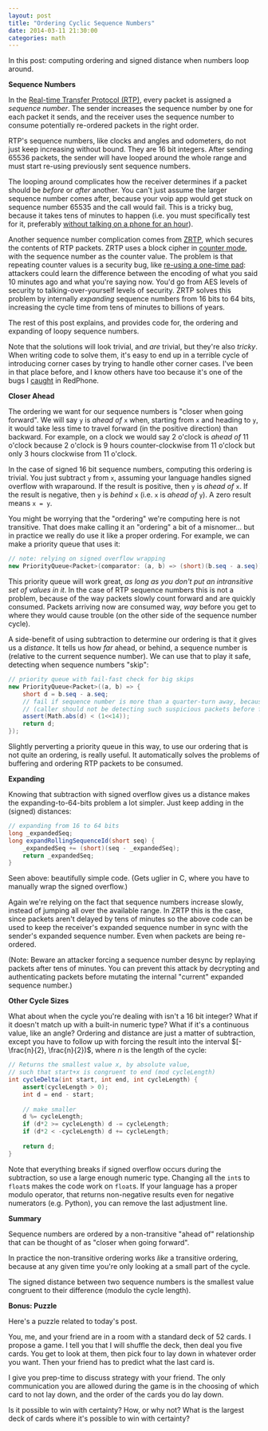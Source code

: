 ```yaml
---
layout: post
title: "Ordering Cyclic Sequence Numbers"
date: 2014-03-11 21:30:00
categories: math
---
```


In this post: computing ordering and signed distance when numbers loop around.

**Sequence Numbers**

In the [Real-time Transfer Protocol (RTP)](http://en.wikipedia.org/wiki/Real-time_Transport_Protocol), every packet is assigned a *sequence number*. The sender increases the sequence number by one for each packet it sends, and the receiver uses the sequence number to consume potentially re-ordered packets in the right order.

RTP's sequence numbers, like clocks and angles and odometers, do not just keep increasing without bound. They are 16 bit integers. After sending 65536 packets, the sender will have looped around the whole range and must start re-using previously sent sequence numbers.

The looping around complicates how the receiver determines if a packet should be *before* or *after* another. You can't just assume the larger sequence number comes after, because your voip app would get stuck on sequence number 65535 and the call would fail. This is a tricky bug, because it takes tens of minutes to happen (i.e. you must specifically test for it, preferably [without talking on a phone for an hour](http://twistedoakstudios.com/blog/Post3516_rule-of-thumb-ask-for-the-clock)).

Another sequence number complication comes from [ZRTP](http://en.wikipedia.org/wiki/ZRTP), which secures the contents of RTP packets. ZRTP uses a block cipher in [counter mode](http://en.wikipedia.org/wiki/Block_cipher_mode_of_operation#Counter_.28CTR.29), with the sequence number as the counter value. The problem is that repeating counter values is a security bug, like [re-using a one-time pad](http://en.wikipedia.org/wiki/Venona_project#Breakthrough): attackers could learn the difference between the encoding of what you said 10 minutes ago and what you're saying now. You'd go from AES levels of security to talking-over-yourself levels of security. ZRTP solves this problem by internally *expanding* sequence numbers from 16 bits to 64 bits, increasing the cycle time from tens of minutes to billions of years.

The rest of this post explains, and provides code for, the ordering and expanding of loopy sequence numbers.

Note that the solutions will look trivial, and *are* trivial, but they're also *tricky*. When writing code to solve them, it's easy to end up in a terrible cycle of introducing corner cases by trying to handle other corner cases. I've been in that place before, and I know others have too because it's one of the bugs I [caught](https://github.com/WhisperSystems/RedPhone/commit/56d2aedcf79a3214a96b017ac5e19f72712d7ffa) in RedPhone.

**Closer Ahead**

The ordering we want for our sequence numbers is "closer when going forward". We will say `y` is *ahead of* `x` when, starting from `x` and heading to `y`, it would take less time to travel forward (in the positive direction) than backward. For example, on a clock we would say 2 o'clock is *ahead of* 11 o'clock because 2 o'clock is 9 hours counter-clockwise from 11 o'clock but only 3 hours clockwise from 11 o'clock.

In the case of signed 16 bit sequence numbers, computing this ordering is trivial. You just subtract `y` from `x`, assuming your language handles signed overflow with wraparound. If the result is positive, then `y` is *ahead of* `x`. If the result is negative, then `y` is *behind* `x` (i.e. `x` is *ahead of* `y`). A zero result means `x = y`.

You might be worrying that the "ordering" we're computing here is not transitive. That does make calling it an "ordering" a bit of a misnomer... but in practice we really do use it like a proper ordering. For example, we can make a priority queue that uses it:

``` csharp
// note: relying on signed overflow wrapping
new PriorityQueue<Packet>(comparator: (a, b) => (short)(b.seq - a.seq));
```

This priority queue will work great, *as long as you don't put an intransitive set of values in it*. In the case of RTP sequence numbers this is not a problem, because of the way packets slowly count forward and are quickly consumed. Packets arriving now are consumed way, *way* before you get to where they would cause trouble (on the other side of the sequence number cycle).

A side-benefit of using subtraction to determine our ordering is that it gives us a *distance*. It tells us how *far* ahead, or behind, a sequence number is (relative to the current sequence number). We can use that to play it safe, detecting when sequence numbers "skip":

``` csharp
// priority queue with fail-fast check for big skips
new PriorityQueue<Packet>((a, b) => {
    short d = b.seq - a.seq;
    // fail if sequence number is more than a quarter-turn away, because something is wrong
    // (caller should not be detecting such suspicious packets before forwarding to us)
    assert(Math.abs(d) < (1<<14));
    return d;
});
```

Slightly perverting a priority queue in this way, to use our ordering that is not quite an ordering, is really useful. It automatically solves the problems of buffering and ordering RTP packets to be consumed.

**Expanding**

Knowing that subtraction with signed overflow gives us a distance makes the expanding-to-64-bits problem a lot simpler. Just keep adding in the (signed) distances:

``` java
// expanding from 16 to 64 bits
long _expandedSeq;
long expandRollingSequenceId(short seq) {
    _expandedSeq += (short)(seq - _expandedSeq);
    return _expandedSeq;
}
```

Seen above: beautifully simple code. (Gets uglier in C, where you have to manually wrap the signed overflow.)

Again we're relying on the fact that sequence numbers increase slowly, instead of jumping all over the available range. In ZRTP this is the case, since packets aren't delayed by tens of minutes so the above code can be used to keep the receiver's expanded sequence number in sync with the sender's expanded sequence number. Even when packets are being re-ordered.

(Note: Beware an attacker forcing a sequence number desync by replaying packets after tens of minutes. You can prevent this attack by decrypting and authenticating packets before mutating the internal "current" expanded sequence number.)

**Other Cycle Sizes**

What about when the cycle you're dealing with isn't a 16 bit integer? What if it doesn't match up with a built-in numeric type? What if it's a continuous value, like an angle? Ordering and distance are just a matter of subtraction, except you have to follow up with forcing the result into the interval $[-\frac{n}{2}, \frac{n}{2})$, where $n$ is the length of the cycle:

```java
// Returns the smallest value x, by absolute value,
// such that start+x is congruent to end (mod cycleLength)
int cycleDelta(int start, int end, int cycleLength) {
    assert(cycleLength > 0);
    int d = end - start;
    
    // make smaller
    d %= cycleLength;
    if (d*2 >= cycleLength) d -= cycleLength;
    if (d*2 < -cycleLength) d += cycleLength;
    
    return d;
}
```

Note that everything breaks if signed overflow occurs during the subtraction, so use a large enough numeric type. Changing all the `int`s to `float`s makes the code work on `float`s. If your language has a proper modulo operator, that returns non-negative results even for negative numerators (e.g. Python), you can remove the last adjustment line.

**Summary**

Sequence numbers are ordered by a non-transitive "ahead of" relationship that can be thought of as "closer when going forward".

In practice the non-transitive ordering works *like* a transitive ordering, because at any given time you're only looking at a small part of the cycle.

The signed distance between two sequence numbers is the smallest value congruent to their difference (modulo the cycle length).

**Bonus: Puzzle**

Here's a puzzle related to today's post.

You, me, and your friend are in a room with a standard deck of 52 cards. I propose a game. I tell you that I will shuffle the deck, then deal you five cards. You get to look at them, then pick four to lay down in whatever order you want. Then your friend has to predict what the last card is.

I give you prep-time to discuss strategy with your friend. The only communication you are allowed during the game is in the choosing of which card to not lay down, and the order of the cards you do lay down.

Is it possible to win with certainty? How, or why not? What is the largest deck of cards where it's possible to win with certainty?
